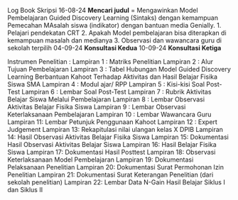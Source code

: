 Log Book Skripsi
16-08-24 **Mencari judul** = Mengawinkan Model Pembelajaran Guided Discovery Learning (Sintaks) dengan kemampuan Pemecahan MAsalah siswa (indikator) dengan bantuan media Genially.
                            1. Pelajari pendekatan CRT
                            2. Apakah Model pembelajaran bisa diterapkan di kemampuan masalah dan medianya
                            3. Observasi dan wawancara guru di sekolah terpilih
04-09-24 **Konsultasi Kedua**
10-09-24 **Konsultasi Ketiga**


Instrumen Penelitian : 
Lampiran 1 : Matriks Penelitian
Lampiran 2 : Alur Tujuan Pembelajaran
Lampiran 3 : Tabel Hubungan Model Guided Discovery Learning Berbantuan Kahoot Terhadap Aktivitas dan Hasil Belajar Fisika Siswa SMA
Lampiran 4 : Modul ajar/ RPP
Lampiran 5 : Kisi-kisi Soal Post-Test
Lampiran 6 : Lembar Soal Post-Test
Lampiran 7 : Rubrik Aktivitas Belajar Siswa Melalui Pembelajaran
Lampiran 8 : Lembar Observasi Aktivitas Belajar Fisika Siswa
Lampiran 9 : Lembar Observasi Keterlaksanaan Pembelajaran
Lampiran 10 : Lembar Wawancara Guru
Lampiran 11: Lembar Petunjuk Penggunaan Kahoot
Lampiran 12 : Expert Judgement
Lampiran 13: Rekapitulasi nilai ulangan kelas X DPIB
Lampiran 14: Hasil Observasi Aktivitas Belajar Fisika Siswa
Lampiran 15: Dokumentasi Hasil Observasi Aktivitas Belajar Siswa
Lampiran 16: Hasil Belajar Fisika Siswa
Lampiran 17: Dokumentasi Hasil Posttest
Lampiran 18: Observasi Keterlaksanaan Model Pembelajaran
Lampiran 19: Dokumentasi Pelaksanaan Penelitian
Lampiran 20: Dokumentasi Surat Permohonan Izin Penelitian
Lampiran 21: Dokumentasi Surat Keterangan Penelitian (dari sekolah penelitian)
Lampiran 22: Lembar Data N-Gain Hasil Belajar Siklus I dan Siklus II

